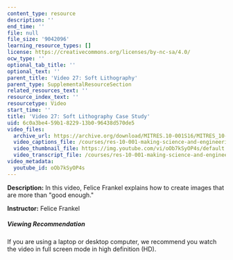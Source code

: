 ```yaml
---
content_type: resource
description: ''
end_time: ''
file: null
file_size: '9042096'
learning_resource_types: []
license: https://creativecommons.org/licenses/by-nc-sa/4.0/
ocw_type: ''
optional_tab_title: ''
optional_text: ''
parent_title: 'Video 27: Soft Lithography'
parent_type: SupplementalResourceSection
related_resources_text: ''
resource_index_text: ''
resourcetype: Video
start_time: ''
title: 'Video 27: Soft Lithography Case Study'
uid: 6c0a3be4-59b1-8229-13b0-96438d570de5
video_files:
  archive_url: https://archive.org/download/MITRES.10-001S16/MITRES_10-001S16_Track32_300k.mp4
  video_captions_file: /courses/res-10-001-making-science-and-engineering-pictures-a-practical-guide-to-presenting-your-work-spring-2016/ac36f66ca01c5a01ac6902013459597b_oOb7kSyOP4s.vtt
  video_thumbnail_file: https://img.youtube.com/vi/oOb7kSyOP4s/default.jpg
  video_transcript_file: /courses/res-10-001-making-science-and-engineering-pictures-a-practical-guide-to-presenting-your-work-spring-2016/cd9b9943da3e2aaa3a113e6ff04b6867_oOb7kSyOP4s.pdf
video_metadata:
  youtube_id: oOb7kSyOP4s
---
```


**Description:** In this video, Felice Frankel explains how to create images that are more than "good enough."

**Instructor:** Felice Frankel

##### Viewing Recommendation

If you are using a laptop or desktop computer, we recommend you watch the video in full screen mode in high definition (HD).

